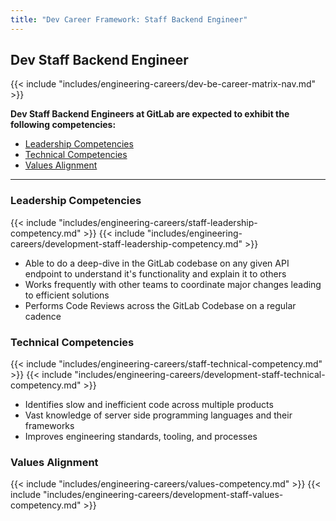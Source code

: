 ```yaml
---
title: "Dev Career Framework: Staff Backend Engineer"
---
```


## Dev Staff Backend Engineer

{{< include "includes/engineering-careers/dev-be-career-matrix-nav.md" >}}

**Dev Staff Backend Engineers at GitLab are expected to exhibit the following competencies:**

- [Leadership Competencies](#leadership-competencies)
- [Technical Competencies](#technical-competencies)
- [Values Alignment](#values-alignment)

---

### Leadership Competencies

{{< include "includes/engineering-careers/staff-leadership-competency.md" >}}
{{< include "includes/engineering-careers/development-staff-leadership-competency.md" >}}

- Able to do a deep-dive in the GitLab codebase on any given API endpoint to understand it's functionality and explain it to others
- Works frequently with other teams to coordinate major changes leading to efficient solutions
- Performs Code Reviews across the GitLab Codebase on a regular cadence

### Technical Competencies

{{< include "includes/engineering-careers/staff-technical-competency.md" >}}
{{< include "includes/engineering-careers/development-staff-technical-competency.md" >}}

- Identifies slow and inefficient code across multiple products
- Vast knowledge of server side programming languages and their frameworks
- Improves engineering standards, tooling, and processes

### Values Alignment

{{< include "includes/engineering-careers/values-competency.md" >}}
{{< include "includes/engineering-careers/development-staff-values-competency.md" >}}
